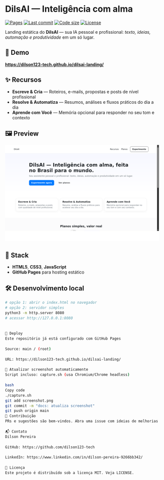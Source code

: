 # DilsAI — Inteligência com alma

[![Pages](https://img.shields.io/badge/GitHub%20Pages-online-2ea043)](https://dilson123-tech.github.io/dilsai-landing/)
[![Last commit](https://img.shields.io/github/last-commit/dilson123-tech/dilsai-landing)](https://github.com/dilson123-tech/dilsai-landing/commits/main)
[![Code size](https://img.shields.io/github/languages/code-size/dilson123-tech/dilsai-landing)](https://github.com/dilson123-tech/dilsai-landing)
[![License](https://img.shields.io/badge/license-MIT-blue)](#-licença)

Landing estática do **DilsAI** — sua IA pessoal e profissional: *texto, ideias, automação e produtividade* em um só lugar.

## 🚀 Demo
**https://dilson123-tech.github.io/dilsai-landing/**

## ✨ Recursos
- **Escreve & Cria** — Roteiros, e-mails, propostas e posts de nível profissional  
- **Resolve & Automatiza** — Resumos, análises e fluxos práticos do dia a dia  
- **Aprende com Você** — Memória opcional para responder no seu tom e contexto

## 🖼 Preview
![Screenshot da landing](./screenshot.png)

## 🧱 Stack
- **HTML5**, **CSS3**, **JavaScript**
- **GitHub Pages** para hosting estático

## 🛠 Desenvolvimento local
```bash
# opção 1: abrir o index.html no navegador
# opção 2: servidor simples
python3 -m http.server 8080
# acessar http://127.0.0.1:8080


🔗 Deploy
Este repositório já está configurado com GitHub Pages

Source: main / (root)

URL: https://dilson123-tech.github.io/dilsai-landing/

📸 Atualizar screenshot automaticamente
Script incluso: capture.sh (usa Chromium/Chrome headless)

bash
Copy code
./capture.sh
git add screenshot.png
git commit -m "docs: atualiza screenshot"
git push origin main
🤝 Contribuição
PRs e sugestões são bem-vindos. Abra uma issue com ideias de melhorias (SEO, animações, conteúdo).

📬 Contato
Dilson Pereira

GitHub: https://github.com/dilson123-tech

LinkedIn: https://www.linkedin.com/in/dilson-pereira-9266bb342/

📝 Licença
Este projeto é distribuído sob a licença MIT. Veja LICENSE.
